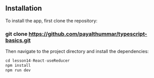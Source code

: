 ## Installation

To install the app, first clone the repository:

### git clone https://github.com/payalthummar/typescript-basics.git

Then navigate to the project directory and install the dependencies:

```javascript
cd lesson14-React-useReducer
npm install
npm run dev
```
